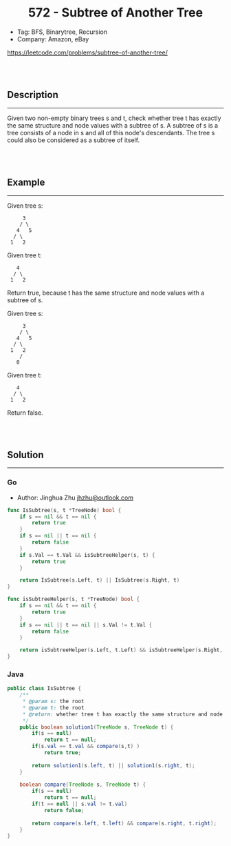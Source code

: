# <center>572 - Subtree of Another Tree</center> 


* Tag: BFS, Binarytree, Recursion
* Company: Amazon, eBay

https://leetcode.com/problems/subtree-of-another-tree/

<br></br>



## Description
----
Given two non-empty binary trees s and t, check whether tree t has exactly the same structure and node values with a subtree of s. A subtree of s is a tree consists of a node in s and all of this node's descendants. The tree s could also be considered as a subtree of itself.

<br></br>



## Example
----
Given tree s:
```
     3
    / \
   4   5
  / \
 1   2
```

Given tree t:
```
   4 
  / \
 1   2
```
Return true, because t has the same structure and node values with a subtree of s.

Given tree s:
```
     3
    / \
   4   5
  / \
 1   2
    /
   0
```

Given tree t:
```
   4
  / \
 1   2
```

Return false.

<br></br>



## Solution
----
### Go
* Author: Jinghua Zhu jhzhu@outlook.com

```go
func IsSubtree(s, t *TreeNode) bool {
	if s == nil && t == nil {
		return true
	}
	if s == nil || t == nil {
		return false
	}
	if s.Val == t.Val && isSubtreeHelper(s, t) {
		return true
	}

	return IsSubtree(s.Left, t) || IsSubtree(s.Right, t)
}

func isSubtreeHelper(s, t *TreeNode) bool {
	if s == nil && t == nil {
		return true
	}
	if s == nil || t == nil || s.Val != t.Val {
		return false
	}

	return isSubtreeHelper(s.Left, t.Left) && isSubtreeHelper(s.Right, t.Right)
}
```


### Java
```java
public class IsSubtree {
	/**
     * @param s: the root
     * @param t: the root
     * @return: whether tree t has exactly the same structure and node values with a subtree of s
     */
    public boolean solution1(TreeNode s, TreeNode t) {
        if(s == null)
        	return t == null;
        if(s.val == t.val && compare(s,t) )
        	return true;
        
        return solution1(s.left, t) || solution1(s.right, t);
    }
    
    boolean compare(TreeNode s, TreeNode t) {
        if(s == null)
        	return t == null;
        if(t == null || s.val != t.val)
        	return false;
        
        return compare(s.left, t.left) && compare(s.right, t.right);
    }
}
```